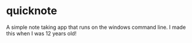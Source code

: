 # quicknote
A simple note taking app that runs on the windows command line. I made this when I was 12 years old!
